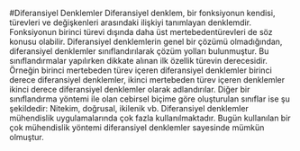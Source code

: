 #Diferansiyel Denklemler
Diferansiyel denklem, bir fonksiyonun kendisi, türevleri ve değişkenleri arasındaki ilişkiyi tanımlayan denklemdir. 
Fonksiyonun birinci türevi dışında daha üst mertebedentürevleri de söz konusu olabilir. 
Diferansiyel denklemlerin genel bir çözümü olmadığından, diferansiyel denklemler sınıflandırılarak çözüm yolları bulunmuştur.
Bu sınıflandırmalar yapılırken dikkate alınan ilk özellik türevin derecesidir. Örneğin birinci mertebeden türev içeren diferansiyel denklemler birinci
derece diferansiyel denklemler, ikinci mertebeden türev içeren denklemler ikinci derece diferansiyel denklemler olarak adlandırılar.
Diğer bir sınıflandırma yöntemi ile olan cebirsel biçime göre oluşturulan sınıflar ise şu şekildedir: Nitekim, doğrusal, ikilenik vb.
Diferansiyel denklemler mühendislik uygulamalarında çok fazla kullanılmaktadır. Bugün kullanılan bir çok mühendislik yöntemi diferansiyel denklemler sayesinde
mümkün olmuştur.
